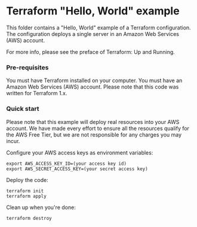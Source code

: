 # Terraform "Hello, World" example
This folder contains a "Hello, World" example of a Terraform configuration. The configuration deploys a single server in an Amazon Web Services (AWS) account.

For more info, please see the preface of Terraform: Up and Running.

### Pre-requisites
You must have Terraform installed on your computer.
You must have an Amazon Web Services (AWS) account.
Please note that this code was written for Terraform 1.x.

### Quick start
Please note that this example will deploy real resources into your AWS account. We have made every effort to ensure all the resources qualify for the AWS Free Tier, but we are not responsible for any charges you may incur.

Configure your AWS access keys as environment variables:

```
export AWS_ACCESS_KEY_ID=(your access key id)
export AWS_SECRET_ACCESS_KEY=(your secret access key)
```

Deploy the code:

```
terraform init
terraform apply
```

Clean up when you're done:

```
terraform destroy
```
